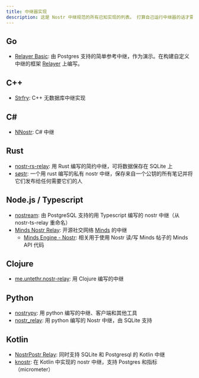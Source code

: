 ```yaml
---
title: 中继器实现
description: 这是 Nostr 中继规范的所有已知实现的列表。 打算自己运行中继器的话才需要。 中继器（到目前为止）与应用程序无关。 你可以运行自己的或使用任何或所有公共实例。
---
```


## Go

-   [Relayer Basic](https://github.com/fiatjaf/relayer/tree/master/basic): 由 Postgres 支持的简单参考中继，作为演示。在构建自定义中继的框架 [Relayer](https://github.com/fiatjaf/relayer) 上编写。

## C++

-   [Strfry](https://github.com/hoytech/strfry): C++ 无数据库中继实现

## C#

-   [NNostr](https://github.com/Kukks/NNostr): C# 中继

## Rust

-   [nostr-rs-relay](https://sr.ht/~gheartsfield/nostr-rs-relay/): 用 Rust 编写的简约中继，可将数据保存在 SQLite 上
-   [søstr](https://github.com/metasikander/s0str): 一个用 rust 编写的私有 nostr 中继，保存来自一个公钥的所有笔记并将它们发布给任何需要它们的人

## Node.js / Typescript

-   [nostream](https://github.com/Cameri/nostream): 由 PostgreSQL 支持的用 Typescript 编写的 nostr 中继（从 nostr-ts-relay 重命名）
-   [Minds Nostr Relay](https://gitlab.com/minds/infrastructure/nostr-relay): 开源社交网络 [Minds](https://www.minds.com) 的中继
    -   [Minds Engine - Nostr](https://gitlab.com/minds/engine/-/tree/master/Core/Nostr): 相关用于使用 Nostr 读/写 Minds 帖子的 Minds API 代码

## Clojure

-   [me.untethr.nostr-relay](https://github.com/atdixon/me.untethr.nostr-relay): 用 Clojure 编写的中继

## Python

-   [nostrypy](https://github.com/monty888/nostrpy): 用 python 编写的中继、客户端和其他工具
-   [nostr_relay](https://code.pobblelabs.org/fossil/nostr_relay/): 用 python 编写的 Nostr 中继，由 SQLite 支持

## Kotlin

-   [NostrPostr Relay](https://github.com/Giszmo/NostrPostr/tree/master/NostrRelay): 同时支持 SQLite 和 Postgresql 的 Kotlin 中继
-   [knostr](https://github.com/lpicanco/knostr): 在 Kotlin 中实现的 nostr 中继，支持 Postgres 和指标（micrometer）